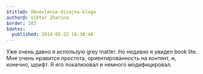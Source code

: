 ```yaml
---
$title@: Obnovlenie-dizajna-bloga
author@: Viktor Zharina
$order: 183
$dates:
  published: 2014-05-23 16:30:46
---
```

Уже очень давно я использую grey matter. Но недавно я увидел book lite. Мне очень нравится простота, ориентированность на контент, и, конечно, шрифт. Я его локализовал и немного модифицировал.